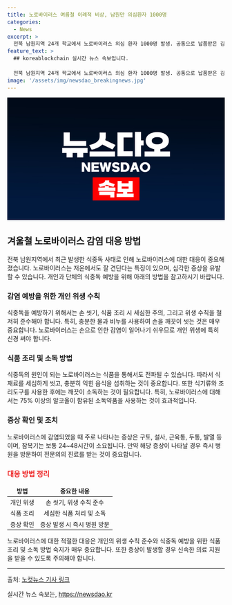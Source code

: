 ```yaml
---
title: 노로바이러스 여름철 이례적 비상, 남원만 의심환자 1000명
categories:
  - News
excerpt: >
  전북 남원지역 24개 학교에서 노로바이러스 의심 환자 1000명 발생. 공통으로 납품받은 김치에서 검출. 주로 겨울에 발생, 증상은 구토, 설사, 근육통, 두통, 발열 등. 잠복기 24~48시간. 항바이러스 백신 없어, 심한 경우에는 입원 치료 필요. 보건당국은 개인위생, 충분히 익힌 음식 섭취, 소독 권고.
feature_text: >
  ## koreablockchain 실시간 뉴스 속보입니다.

  전북 남원지역 24개 학교에서 노로바이러스 의심 환자 1000명 발생. 공통으로 납품받은 김치에서 검출. 주로 겨울에 발생, 증상은 구토, 설사, 근육통, 두통, 발열 등. 잠복기 24~48시간. 항바이러스 백신 없어, 심한 경우에는 입원 치료 필요. 보건당국은 개인위생, 충분히 익힌 음식 섭취, 소독 권고.
image: '/assets/img/newsdao_breakingnews.jpg'
---
```


<p><img src="/assets/img/newsdao_breakingnews.jpg" alt="koreablockchain 속보" /></p>

<h2 data-ke-size="size26">겨울철 노로바이러스 감염 대응 방법</h2>

<p>전북 남원지역에서 최근 발생한 식중독 사태로 인해 노로바이러스에 대한 대응이 중요해졌습니다. 노로바이러스는 저온에서도 잘 견딘다는 특징이 있으며, 심각한 증상을 유발할 수 있습니다. 개인과 단체의 식중독 예방을 위해 아래의 방법을 참고하시기 바랍니다.</p>

<h3>감염 예방을 위한 개인 위생 수칙</h3>

<p data-ke-size="size16">식중독을 예방하기 위해서는 손 씻기, 식품 조리 시 세심한 주의, 그리고 위생 수칙을 철저히 준수해야 합니다. 특히, 충분한 물과 비누를 사용하여 손을 깨끗이 씻는 것은 매우 중요합니다. 노로바이러스는 손으로 인한 감염이 일어나기 쉬우므로 개인 위생에 특히 신경 써야 합니다.</p>

<h3>식품 조리 및 소독 방법</h3>

<p data-ke-size="size16">식중독의 원인이 되는 노로바이러스는 식품을 통해서도 전파될 수 있습니다. 따라서 식재료를 세심하게 씻고, 충분히 익힌 음식을 섭취하는 것이 중요합니다. 또한 식기류와 조리도구를 사용한 후에는 깨끗이 소독하는 것이 필요합니다. 특히, 노로바이러스에 대해서는 75% 이상의 알코올이 함유된 소독약품을 사용하는 것이 효과적입니다.</p>

<h3>증상 확인 및 조치</h3>

<p data-ke-size="size16">노로바이러스에 감염되었을 때 주로 나타나는 증상은 구토, 설사, 근육통, 두통, 발열 등이며, 잠복기는 보통 24~48시간이 소요됩니다. 만약 해당 증상이 나타날 경우 즉시 병원을 방문하여 전문의의 진료를 받는 것이 중요합니다.</p>

<h3><b><span style="color: #ee2323;">대응 방법 정리</span></b></h3>

<table>
<thead>
<tr>
<td style="text-align: center; height: 17px;"><b>방법</b></td>
<td style="text-align: center; height: 17px;"><b>중요한 내용</b></td>
</tr>
</thead>
<tbody>
<tr>
<td style="text-align: center; height: 17px;">개인 위생</td>
<td style="text-align: center; height: 17px;">손 씻기, 위생 수칙 준수</td>
</tr>
<tr>
<td style="text-align: center; height: 17px;">식품 조리</td>
<td style="text-align: center; height: 17px;">세심한 식품 처리 및 소독</td>
</tr>
<tr>
<td style="text-align: center; height: 17px;">증상 확인</td>
<td style="text-align: center; height: 17px;">증상 발생 시 즉시 병원 방문</td>
</tr>
</tbody>
</table>

<p data-ke-size="size16">노로바이러스에 대한 적절한 대응은 개인의 위생 수칙 준수와 식중독 예방을 위한 식품 조리 및 소독 방법 숙지가 매우 중요합니다. 또한 증상이 발생할 경우 신속한 의료 지원을 받을 수 있도록 주의해야 합니다.</p>

<hr>

<p data-ke-size="size16">출처: <a href="https://www.nocutnews.co.kr/news/5606755">노컷뉴스 기사 링크</a></p>
실시간 뉴스 속보는, <a href="https://newsdao.kr" rel="dofollow">https://newsdao.kr</a>


